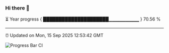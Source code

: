 ### Hi there 👋

⏳ Year progress { █████████████████████▁▁▁▁▁▁▁▁▁ } 70.56 %

---

⏰ Updated on Mon, 15 Sep 2025 12:53:42 GMT

![Progress Bar CI](https://github.com/DhruviPatel157/GitHub-Actions-Demo/workflows/Progress%20Bar%20CI/badge.svg)
